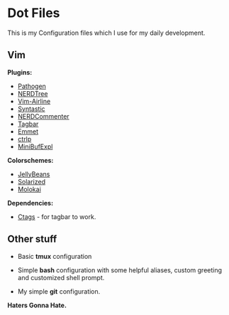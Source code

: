 # Dot Files
 
  This is my Configuration files which I use for my daily development.
 
## Vim
 
**Plugins:**
  * [Pathogen](https://github.com/tpope/vim-pathogen)
  * [NERDTree](https://github.com/scrooloose/nerdtree)
  * [Vim-Airline](https://github.com/bling/vim-airline)
  * [Syntastic](https://github.com/scrooloose/syntastic)
  * [NERDCommenter](https://github.com/scrooloose/nerdcommenter)
  * [Tagbar](https://github.com/majutsushi/tagbar)
  * [Emmet](https://github.com/mattn/emmet-vim)
  * [ctrlp](https://github.com/kien/ctrlp.vim)
  * [MiniBufExpl](https://github.com/fholgado/minibufexpl.vim)
 
**Colorschemes:**
  * [JellyBeans](https://github.com/nanotech/jellybeans.vim)
  * [Solarized](https://github.com/altercation/vim-colors-solarized)
  * [Molokai](https://github.com/tomasr/molokai)

**Dependencies:** 
  * [Ctags](http://ctags.sourceforge.net/) - for tagbar to work.
## Other stuff

  * Basic **tmux** configuration
  
  * Simple **bash** configuration with some helpful aliases, custom greeting and customized shell prompt.
 
  * My simple **git** configuration.
 
 
 **Haters Gonna Hate.**
